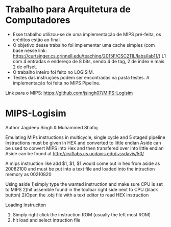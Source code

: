 # Trabalho para Arquitetura de Computadores

- Esse trabalho utilizou-se de uma implementação de MIPS pré-feita, os créditos estão ao final.
- O objetivo desse trabalho foi implementar uma cache simples (com base nesse link: https://curtsinger.cs.grinnell.edu/teaching/2015F/CSC211L/labs/lab11/) L1 com 4 entradas e endereço de 8 bits, sendo 4 de tag, 2 de index e mais 2 de offset. 
- O trabalho inteiro foi feito no LOGISIM.
- Testes das instruções podem ser encontradas na pasta testes. A implementação foi feita no MIPS Pipeline.


Link para o MIPS: https://github.com/jsingh07/MIPS-Logisim
# MIPS-Logisim
Author Jagdeep Singh & Muhammed Shafiq

Emulating MIPs instructions in multicycle, single cycle and 5 staged pipeline  
Instructions must be given in HEX and converted to little endian 
Aside can be used to convert MIPS into Hex and then transfered over into little endian 
Aside can be found at
http://csiflabs.cs.ucdavis.edu/~ssdavis/50/

A mips instruction like 
add  $1, $1, $1
would come out in hex from aside as 
20082100
and must be put into a text file and loaded into the intruction memory as 
00210820

Using aside 
1)simply type the wanted instruction and make sure CPU is set to MIPS
2)hit assemble found in the toolbar right side next to CPU (black button)
2)Open the .obj file with a text editor to read HEX instruction

Loading Instruciton
1) Simply right click the instruction ROM (usually the left most ROM)
2) hit load and select intruction file
